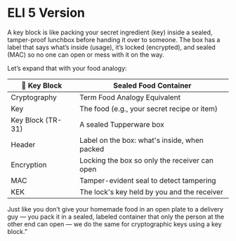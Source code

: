 # ELI 5 Version

A key block is like packing your secret ingredient (key) inside a sealed, tamper-proof lunchbox before handing it over to someone. 
The box has a label that says what’s inside (usage), it’s locked (encrypted), and sealed (MAC) so no one can open or mess with it on the way.

Let’s expand that with your food analogy:

|🍱 Key Block | Sealed Food Container|
|------------|-----------------------|
|Cryptography | Term	Food Analogy Equivalent|
|Key	         | The food (e.g., your secret recipe or item)|
|Key Block (TR-31)	| A sealed Tupperware box|
|Header	| Label on the box: what's inside, when packed|
|Encryption	| Locking the box so only the receiver can open|
|MAC	| Tamper-evident seal to detect tampering|
|KEK	| The lock's key held by you and the receiver|


Just like you don’t give your homemade food in an open plate to a delivery guy — you pack it in a sealed, 
labeled container that only the person at the other end can open — we do the same for cryptographic keys using a key block.”
